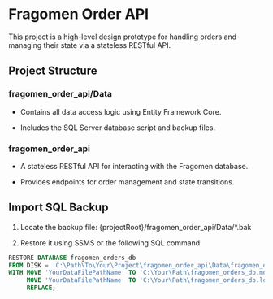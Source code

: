 # Fragomen Order API

This project is a high-level design prototype for handling orders and managing their state via a stateless RESTful API.

## Project Structure

### fragomen_order_api/Data

* Contains all data access logic using Entity Framework Core.

* Includes the SQL Server database script and backup files.

### fragomen_order_api 

* A stateless RESTful API for interacting with the Fragomen database.

* Provides endpoints for order management and state transitions.

## Import SQL Backup

1. Locate the backup file:
{projectRoot}/fragomen_order_api/Data/*.bak

2. Restore it using SSMS or the following SQL command:

```sql
RESTORE DATABASE fragomen_orders_db
FROM DISK = 'C:\Path\To\Your\Project\fragomen_order_api\Data\fragomen_orders_db.bak'
WITH MOVE 'YourDataFilePathName' TO 'C:\Your\Path\fragomen_orders_db.mdf',
     MOVE 'YourDataFilePathName' TO 'C:\Your\Path\fragomen_orders_db.ldf',
     REPLACE;
```
